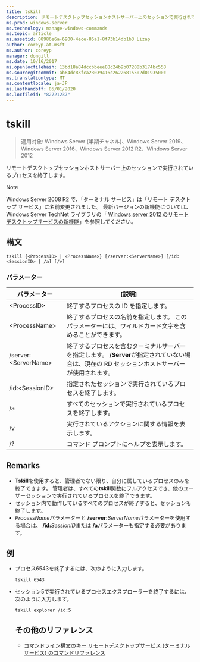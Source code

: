 ```yaml
---
title: tskill
description: リモートデスクトップセッションホストサーバー上のセッションで実行されているプロセスを終了する tskill のリファレンストピックです。
ms.prod: windows-server
ms.technology: manage-windows-commands
ms.topic: article
ms.assetid: 08986e6a-6900-4ece-85a1-8f73b14db1b3 Lizap
author: coreyp-at-msft
ms.author: coreyp
manager: dongill
ms.date: 10/16/2017
ms.openlocfilehash: 13bd18a84dccbbeee88c24b9b07208b3174bc558
ms.sourcegitcommit: ab64dc83fca28039416c26226815502d0193500c
ms.translationtype: MT
ms.contentlocale: ja-JP
ms.lasthandoff: 05/01/2020
ms.locfileid: "82721237"
---
```

# <a name="tskill"></a>tskill

> 適用対象: Windows Server (半期チャネル)、Windows Server 2019、Windows Server 2016、Windows Server 2012 R2、Windows Server 2012

リモートデスクトップセッションホストサーバー上のセッションで実行されているプロセスを終了します。


> [!NOTE]
> Windows Server 2008 R2 で、「ターミナル サービス」は「リモート デスクトップ サービス」に名前変更されました。 最新バージョンの新機能については、Windows Server TechNet ライブラリの「 [Windows server 2012 のリモートデスクトップサービスの新機能](https://technet.microsoft.com/library/hh831527)」を参照してください。

## <a name="syntax"></a>構文
```
tskill {<ProcessID> | <ProcessName>} [/server:<ServerName>] [/id:<SessionID> | /a] [/v]
```

### <a name="parameters"></a>パラメーター

|パラメーター|[説明]|
|-------|--------|
|\<ProcessID>|終了するプロセスの ID を指定します。|
|\<ProcessName>|終了するプロセスの名前を指定します。 このパラメーターには、ワイルドカード文字を含めることができます。|
|/server:\<ServerName>|終了するプロセスを含むターミナルサーバーを指定します。 **/Server**が指定されていない場合は、現在の RD セッションホストサーバーが使用されます。|
|/id:\<SessionID>|指定されたセッションで実行されているプロセスを終了します。|
|/a|すべてのセッションで実行されているプロセスを終了します。|
|/v|実行されているアクションに関する情報を表示します。|
|/?|コマンド プロンプトにヘルプを表示します。|

## <a name="remarks"></a>Remarks
- **Tskill**を使用すると、管理者でない限り、自分に属しているプロセスのみを終了できます。 管理者は、すべての**tskill**関数にフルアクセスでき、他のユーザーセッションで実行されているプロセスを終了できます。
- セッション内で動作しているすべてのプロセスが終了すると、セッションも終了します。
- *ProcessName*パラメーターと **/server:**<em>ServerName</em>パラメーターを使用する場合は、 **/id:**<em>SessionID</em>または **/a**パラメーターも指定する必要があります。

## <a name="examples"></a>例
- プロセス6543を終了するには、次のように入力します。
  ```
  tskill 6543
  ```
- セッション5で実行されているプロセスエクスプローラーを終了するには、次のように入力します。
  ```
  tskill explorer /id:5
  ```
  ## <a name="additional-references"></a>その他のリファレンス
  - [コマンドライン構文のキー](command-line-syntax-key.md)
  [リモートデスクトップサービス (ターミナルサービス) のコマンドリファレンス](remote-desktop-services-terminal-services-command-reference.md)
